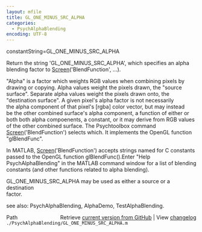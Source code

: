 ```yaml
---
layout: mfile
title: GL_ONE_MINUS_SRC_ALPHA
categories:
  - PsychAlphaBlending
encoding: UTF-8
---
```


constantString=GL\_ONE\_MINUS\_SRC\_ALPHA  

Return the string 'GL\_ONE\_MINUS\_SRC\_ALPHA', which specifies an alpha  
blending factor to [Screen](/docs/Screen)('BlendFunction', ...).  

"Alpha" is a factor which weights RGB values when combining pixels by  
drawing or copying.  Alpha values weight the pixels drawn, the "source  
surface".   Separate alpha values weight the pixels drawn onto, the  
"destination surface".   A given pixel's alpha factor is not necessarily  
the alpha component of that pixel's [rgba] color vector, but may instead  
be the other combined surface's alpha component, a function of either or  
both both alpha compoenents, a constant, or it may derive from RGB values  
of the other combined surface.  The Psychtoolbox command  
[Screen](/docs/Screen)('BlendFunction') selects which. It implements the OpenGL function  
"glBlendFunc".  

In MATLAB, [Screen](/docs/Screen)('BlendFunction') accepts strings named for C constants  
passed to the OpenGL function glBlendFunc().Enter "Help  
PsychAlphaBlending" in the MATLAB command window for a list of blending  
constants (and other functions related to alpha blending).  

GL\_ONE\_MINUS\_SRC\_ALPHA may be used as either a source or a destination  
factor.  


see also: PsychAlphaBlending, AlphaDemo, TestAlphaBlending.  


<div class="code_header" style="text-align:right;">
  <span style="float:left;">Path&nbsp;&nbsp;</span> <span class="counter">Retrieve <a href=
  "https://raw.github.com/Psychtoolbox-3/Psychtoolbox-3/beta/./PsychAlphaBlending/GL_ONE_MINUS_SRC_ALPHA.m">current version from GitHub</a> | View <a href=
  "https://github.com/Psychtoolbox-3/Psychtoolbox-3/commits/beta/./PsychAlphaBlending/GL_ONE_MINUS_SRC_ALPHA.m">changelog</a></span>
</div>
<div class="code">
  <code>./PsychAlphaBlending/GL_ONE_MINUS_SRC_ALPHA.m</code>
</div>
